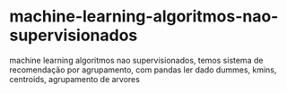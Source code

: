 # machine-learning-algoritmos-nao-supervisionados
machine learning algoritmos nao supervisionados, temos sistema de recomendação por agrupamento, com pandas ler dado dummes, kmins, centroids, agrupamento de arvores 
